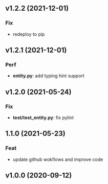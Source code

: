 ## v1.2.2 (2021-12-01)

### Fix

- redeploy to pip

## v1.2.1 (2021-12-01)

### Perf

- **entity.py**: add typing hint support

## v1.2.0 (2021-05-24)

### Fix

- **test/test_entity.py**: fix pylint

## 1.1.0 (2021-05-23)

### Feat

- update github wokflows and improve code

## v1.0.0 (2020-09-12)
